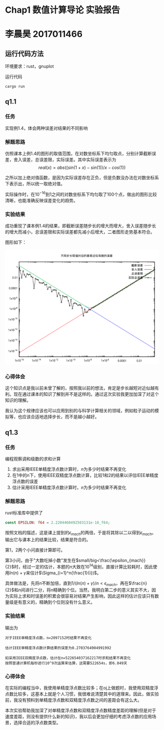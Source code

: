 # Chap1 数值计算导论 实验报告
# 李晨昊 2017011466

## 运行代码方法

环境要求：rust，gnuplot

运行代码
```bash
cargo run
```

## q1.1 
### 任务
实现例1.4，体会两种误差对结果的不同影响

### 解题思路
仿照课本上例1.4的图形的取值范围，在对数坐标系下均匀取点，分别计算截断误差，舍入误差，总误差限，实际误差。其中实际误差表示为
$$real(x)=abs((sin(1+x)-sin(1))/x-cos(1))$$

之所以加上绝对值函数，是因为实际误差存在正负，但是负数没办法在对数坐标系下表示出，所以统一取绝对值。

实际操作时，在$10^{-16}$到$1$之间的对数坐标系下均匀取了$100$个点，做出的图形比较清晰，也能准确反映误差变化的趋势。

### 实验结果
成功重现了课本例1.4的结果，即截断误差随步长的增大而增大，舍入误差随步长的增大而减小，总误差限和实际误差都先减小后增大，二者图形走势基本符合。

图形如下：

![](./1_1.png)

### 心得体会
这个知识点是我以前未曾了解的，按照我以前的想法，肯定是步长越短对近似越有利。现在通过课本的知识了解到并不是这样的。通过这次实验我更加加深了对这个知识的理解。

我认为这个规律应该也可以应用到别的与科学计算相关的领域，例如粒子运动的模拟等，也应该合适地选择步长，而不是越小越好。

## q1.3 
### 任务
编程观察调和级数的求和计算

1. 求出采用IEEE单精度浮点数计算时，$n$为多少时结果不再变化
2. 在1中的n下，使用IEEE双精度浮点数计算，比较1和2的结果以评估IEEE单精度浮点数的误差
3. 估计采用IEEE单精度浮点数计算时，$n$为多少时结果不再变化

### 解题思路
rust标准库中提供了
```rust
const EPSILON: f64 = 2.2204460492503131e-16_f64;
```
按照文档的描述，这是课上提到的$\epsilon_{mach}$的两倍，于是将其除以二以得到$\epsilon_{mach}$。输出它与课本上的结果比较，结果是符合的。

第1，2两个小问直接计算即可。

第3小问，由于"大数吃掉小数"发生在$small/big<\frac{\epsilon_{mach}}{2}$时，经过一定的估计，本题的$n$大致在$10^{14}$级别，直接计算比较耗时，因此使用$ln(n)+\gamma$来估计$\Sigma_{i=1}^n(\frac{1}{i})$。

具体做法是，先将$n$不断加倍，直到$1/(ln(n)+\gamma)/n<\epsilon_{mach}$，再在$\frac{n}{2}$和$n$间进行二分，将$n$精确到个位。当然，我明白第二步的意义其实不大，因为实际上求和时误差的积累会很容易对结果产生影响，因此这样的估计应该只有数量级是有意义的，精确到个位则没有什么意义。

### 实验结果
输出为
```text
对于IEEE单精度浮点数，n=2097152时结果不再变化

估计IEEE单精度浮点数计算结果的误差为0.2703764904991992

如采用IEEE双精度浮点数，估计在n=522654037162217时求和结果不再变化
按照普通计算机每秒进行10^9次运算来估算，这需要522654s，即6.049天
```

### 心得体会
在实际的编程当中，我使用单精度浮点数比较多；在oj上做题时，我使用双精度浮点数比较多，这基本上就是个人习惯，我很难说清楚其中的道理来。因此，做实验前，我没有预料到单精度浮点数和双精度浮点数之间的差距会有这么大。

本次实验帮助我加深了对单精度浮点数和双精度浮点数精度差距的理解(但是对于速度差距，则没有提供什么新的知识)，我以后会更加仔细的考虑浮点数的应用场景，选择合适的浮点数类型。